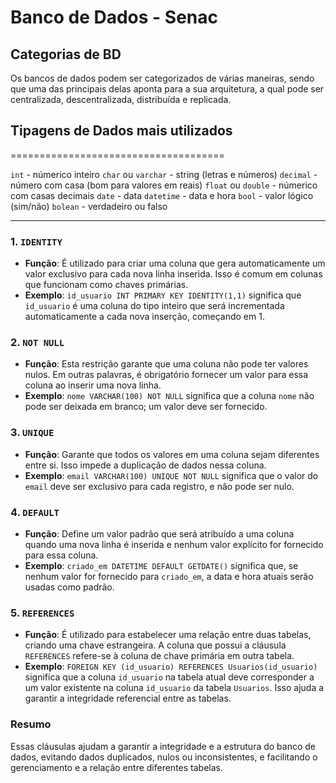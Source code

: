 # Banco de Dados - Senac

## **Categorias de BD**

Os bancos de dados podem ser categorizados de várias maneiras, sendo que uma das principais delas aponta para a sua arquitetura, a qual pode ser centralizada, descentralizada, distribuída e replicada.

## **Tipagens de Dados mais utilizados**
=====================================

`int` - númerico inteiro
`char` ou `varchar` - string (letras e números)
`decimal` - número com casa (bom para valores em reais)
`float` ou `double` - númerico com casas decimais
`date` - data
`datetime` - data e hora
`bool` - valor lógico (sim/não)
`bolean` - verdadeiro ou falso

---

### 1. `IDENTITY`
- **Função**: É utilizado para criar uma coluna que gera automaticamente um valor exclusivo para cada nova linha inserida. Isso é comum em colunas que funcionam como chaves primárias.
- **Exemplo**: `id_usuario INT PRIMARY KEY IDENTITY(1,1)` significa que `id_usuario` é uma coluna do tipo inteiro que será incrementada automaticamente a cada nova inserção, começando em 1.

### 2. `NOT NULL`
- **Função**: Esta restrição garante que uma coluna não pode ter valores nulos. Em outras palavras, é obrigatório fornecer um valor para essa coluna ao inserir uma nova linha.
- **Exemplo**: `nome VARCHAR(100) NOT NULL` significa que a coluna `nome` não pode ser deixada em branco; um valor deve ser fornecido.

### 3. `UNIQUE`
- **Função**: Garante que todos os valores em uma coluna sejam diferentes entre si. Isso impede a duplicação de dados nessa coluna.
- **Exemplo**: `email VARCHAR(100) UNIQUE NOT NULL` significa que o valor do `email` deve ser exclusivo para cada registro, e não pode ser nulo.

### 4. `DEFAULT`
- **Função**: Define um valor padrão que será atribuído a uma coluna quando uma nova linha é inserida e nenhum valor explícito for fornecido para essa coluna.
- **Exemplo**: `criado_em DATETIME DEFAULT GETDATE()` significa que, se nenhum valor for fornecido para `criado_em`, a data e hora atuais serão usadas como padrão.

### 5. `REFERENCES`
- **Função**: É utilizado para estabelecer uma relação entre duas tabelas, criando uma chave estrangeira. A coluna que possui a cláusula `REFERENCES` refere-se à coluna de chave primária em outra tabela.
- **Exemplo**: `FOREIGN KEY (id_usuario) REFERENCES Usuarios(id_usuario)` significa que a coluna `id_usuario` na tabela atual deve corresponder a um valor existente na coluna `id_usuario` da tabela `Usuarios`. Isso ajuda a garantir a integridade referencial entre as tabelas.

### Resumo
Essas cláusulas ajudam a garantir a integridade e a estrutura do banco de dados, evitando dados duplicados, nulos ou inconsistentes, e facilitando o gerenciamento e a relação entre diferentes tabelas.
